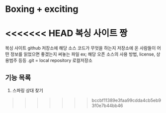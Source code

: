 # Boxing + exciting
<<<<<<< HEAD
복싱 사이트 짱 
=======
복싱 사이트
github 저장소에 해당 소스 코드가 무엇을 하는지 저장소에 온 사람들이 어떤 정보를 읽었으면 좋겠는지 써놓는 파일
ex; 해당 오픈 소스의 사용 방법, license, 상용범주 등등 
.git = local repository 로컬저장소

## 기능 목록
1. 스파링 상대 찾기
>>>>>>> bccbf11389e3faa99cdda4cb5eb93f0e7b44bb46
